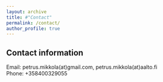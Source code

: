 ```yaml
---
layout: archive
title: #"Contact"
permalink: /contact/
author_profile: true
---
```


<h2>Contact information</h2>
Email: petrus.mikkola(at)gmail.com, petrus.mikkola(at)aalto.fi<br>
Phone: +358400329055

